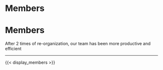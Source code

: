 # Members


<link rel="preload" as="script" href="https://cdnjs.cloudflare.com/ajax/libs/jquery/3.3.1/jquery.min.js" />
<script src="https://cdnjs.cloudflare.com/ajax/libs/jquery/3.3.1/jquery.min.js"></script>
<div class="text-center my-6">
    <h1 class="section-text-tittle text-3xl my-5">Members</h1>
    <p class="text-lg">After 2 times of re-organization, our team has been more productive and efficient</p>
    <hr>
</div>


{{< display_members >}}

